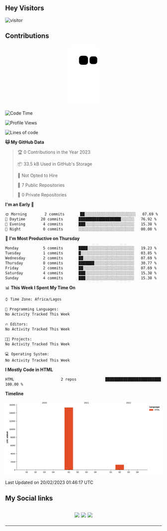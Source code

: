 ## Hey Visitors
![visitor](https://profile-counter.glitch.me/akum2/count.svg)

## Contributions
<p align="center">
  <img src="https://raw.githubusercontent.com/akum2/akum2/output/github-contribution-grid-snake.svg" />
</p>

<!--START_SECTION:waka-->
![Code Time](http://img.shields.io/badge/Code%20Time-34%20hrs%2022%20mins-blue)

![Profile Views](http://img.shields.io/badge/Profile%20Views-0-blue)

![Lines of code](https://img.shields.io/badge/From%20Hello%20World%20I%27ve%20Written-17%20Thousand%20lines%20of%20code-blue)

**🐱 My GitHub Data** 

> 🏆 0 Contributions in the Year 2023
 > 
> 📦 33.5 kB Used in GitHub's Storage 
 > 
> 🚫 Not Opted to Hire
 > 
> 📜 7 Public Repositories 
 > 
> 🔑 0 Private Repositories  
 > 
**I'm an Early 🐤** 

```text
🌞 Morning        2 commits       ██░░░░░░░░░░░░░░░░░░░░░░░   07.69 % 
🌆 Daytime       20 commits       ███████████████████░░░░░░   76.92 % 
🌃 Evening        4 commits       ███░░░░░░░░░░░░░░░░░░░░░░   15.38 % 
🌙 Night          0 commits       ░░░░░░░░░░░░░░░░░░░░░░░░░   00.00 % 

```
📅 **I'm Most Productive on Thursday** 

```text
Monday           5 commits       ████░░░░░░░░░░░░░░░░░░░░░   19.23 % 
Tuesday          1 commits       █░░░░░░░░░░░░░░░░░░░░░░░░   03.85 % 
Wednesday        2 commits       ██░░░░░░░░░░░░░░░░░░░░░░░   07.69 % 
Thursday         8 commits       ███████░░░░░░░░░░░░░░░░░░   30.77 % 
Friday           2 commits       ██░░░░░░░░░░░░░░░░░░░░░░░   07.69 % 
Saturday         4 commits       ███░░░░░░░░░░░░░░░░░░░░░░   15.38 % 
Sunday           4 commits       ███░░░░░░░░░░░░░░░░░░░░░░   15.38 % 

```


📊 **This Week I Spent My Time On** 

```text
⌚︎ Time Zone: Africa/Lagos

💬 Programming Languages: 
No Activity Tracked This Week

🔥 Editors: 
No Activity Tracked This Week

🐱‍💻 Projects: 
No Activity Tracked This Week

💻 Operating System: 
No Activity Tracked This Week

```

**I Mostly Code in HTML** 

```text
HTML                     2 repos             █████████████████████████   100.00 % 

```


**Timeline**

![Chart not found](https://raw.githubusercontent.com/akum2/akum2/main/charts/bar_graph.png) 


 Last Updated on 20/02/2023 01:46:17 UTC
<!--END_SECTION:waka-->

<h2>My Social links <h2>
<p align="center">
  <a href="https://twitter.com/Okobiona"><img src="https://img.shields.io/badge/twitter-%231DA1F2.svg?style=for-the-badge&logo=Twitter&logoColor=white"></a>
  <a href="https://www.linkedin.com/in/okobi-neris-akum-681bb4199"><img src="https://img.shields.io/badge/linkedin-%230077B5.svg?style=for-the-badge&logo=linkedin&logoColor=white"></a>
  <a href="https://instagram.com/Okobiona"><img src="https://img.shields.io/badge/instagram-%23E4405F.svg?style=for-the-badge&logo=Instagram&logoColor=white"></a>
</p>
<hr>
